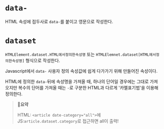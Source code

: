 # `data-`

HTML 속성에 접두사로 `data-`를 붙이고 영문으로 작성한다.

# `dataset`

`HTMLElement.dataset.HTML에서정의한속성명` 또는 `HTMLElemnet.dataset[HTML에서정의한속성명]` 형식으로 작성한다.

Javascript에서 `data-` 사용자 정의 속성값에 쉽게 다가가기 위해 만들어진 속성이다.

HTML에 정의한 `data-`뒤에 속성명을 가져올 때, 하나의 단어일 경우에는 그대로 가져오지만 복수의 단어를 가져올 때는 `-`로 구분한 HTML과 다르게 '카멜표기법'을 이용해 정의한다.

> **📌요약**
>
> HTML: `<article date-category="all">`에 JS:`article.dataset.category`로 접근하면 all이 출력!
